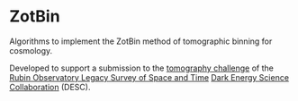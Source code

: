 # ZotBin

Algorithms to implement the ZotBin method of tomographic binning for cosmology.

Developed to support a submission to the [tomography challenge](https://github.com/LSSTDESC/tomo_challenge)
of the [Rubin Observatory Legacy Survey of Space and Time](https://lsstdesc.org/pages/rubin.html)
[Dark Energy Science Collaboration](https://lsstdesc.org/) (DESC).
